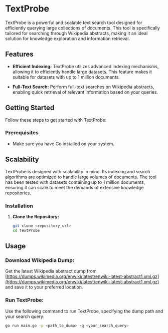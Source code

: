 # TextProbe

TextProbe is a powerful and scalable text search tool designed for efficiently querying large collections of documents. This tool is specifically tailored for searching through Wikipedia abstracts, making it an ideal solution for knowledge exploration and information retrieval.

## Features

- **Efficient Indexing:** TextProbe utilizes advanced indexing mechanisms, allowing it to efficiently handle large datasets. This feature makes it suitable for datasets with up to 1 million documents.

- **Full-Text Search:** Perform full-text searches on Wikipedia abstracts, enabling quick retrieval of relevant information based on your queries.

## Getting Started

Follow these steps to get started with TextProbe:

### Prerequisites

- Make sure you have Go installed on your system.

## Scalability
TextProbe is designed with scalability in mind. Its indexing and search algorithms are optimized to handle large volumes of documents. The tool has been tested with datasets containing up to 1 million documents, ensuring it can scale to meet the demands of extensive knowledge repositories.


### Installation

1. **Clone the Repository:**
   ```bash
   git clone <repository_url>
   cd TextProbe

## Usage

### Download Wikipedia Dump:
Get the latest Wikipedia abstract dump from [https://dumps.wikimedia.org/enwiki/latest/enwiki-latest-abstract1.xml.gz](https://dumps.wikimedia.org/enwiki/latest/enwiki-latest-abstract1.xml.gz) and save it to your preferred location.

### Run TextProbe:
Use the following command to run TextProbe, specifying the dump path and your search query:

```bash
go run main.go -p <path_to_dump> -q <your_search_query>
